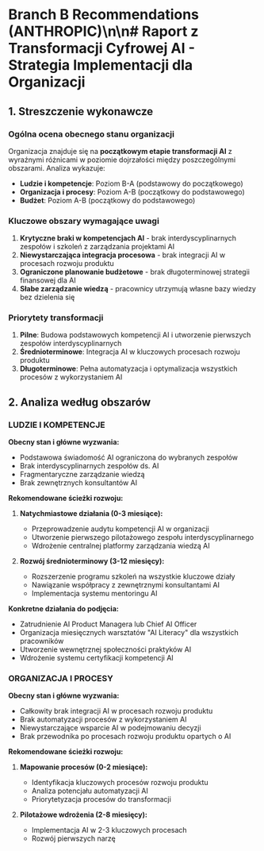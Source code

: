 # Branch B Recommendations (ANTHROPIC)\n\n# Raport z Transformacji Cyfrowej AI - Strategia Implementacji dla Organizacji

## 1. Streszczenie wykonawcze

### Ogólna ocena obecnego stanu organizacji

Organizacja znajduje się na **początkowym etapie transformacji AI** z wyraźnymi różnicami w poziomie dojrzałości między poszczególnymi obszarami. Analiza wykazuje:

- **Ludzie i kompetencje**: Poziom B-A (podstawowy do początkowego)
- **Organizacja i procesy**: Poziom A-B (początkowy do podstawowego)  
- **Budżet**: Poziom A-B (początkowy do podstawowego)

### Kluczowe obszary wymagające uwagi

1. **Krytyczne braki w kompetencjach AI** - brak interdyscyplinarnych zespołów i szkoleń z zarządzania projektami AI
2. **Niewystarczająca integracja procesowa** - brak integracji AI w procesach rozwoju produktu
3. **Ograniczone planowanie budżetowe** - brak długoterminowej strategii finansowej dla AI
4. **Słabe zarządzanie wiedzą** - pracownicy utrzymują własne bazy wiedzy bez dzielenia się

### Priorytety transformacji

1. **Pilne**: Budowa podstawowych kompetencji AI i utworzenie pierwszych zespołów interdyscyplinarnych
2. **Średnioterminowe**: Integracja AI w kluczowych procesach rozwoju produktu
3. **Długoterminowe**: Pełna automatyzacja i optymalizacja wszystkich procesów z wykorzystaniem AI

## 2. Analiza według obszarów

### LUDZIE I KOMPETENCJE

**Obecny stan i główne wyzwania:**
- Podstawowa świadomość AI ograniczona do wybranych zespołów
- Brak interdyscyplinarnych zespołów ds. AI
- Fragmentaryczne zarządzanie wiedzą
- Brak zewnętrznych konsultantów AI

**Rekomendowane ścieżki rozwoju:**

1. **Natychmiastowe działania (0-3 miesiące):**
   - Przeprowadzenie audytu kompetencji AI w organizacji
   - Utworzenie pierwszego pilotażowego zespołu interdyscyplinarnego
   - Wdrożenie centralnej platformy zarządzania wiedzą AI

2. **Rozwój średnioterminowy (3-12 miesięcy):**
   - Rozszerzenie programu szkoleń na wszystkie kluczowe działy
   - Nawiązanie współpracy z zewnętrznymi konsultantami AI
   - Implementacja systemu mentoringu AI

**Konkretne działania do podjęcia:**
- Zatrudnienie AI Product Managera lub Chief AI Officer
- Organizacja miesięcznych warsztatów "AI Literacy" dla wszystkich pracowników
- Utworzenie wewnętrznej społeczności praktyków AI
- Wdrożenie systemu certyfikacji kompetencji AI

### ORGANIZACJA I PROCESY

**Obecny stan i główne wyzwania:**
- Całkowity brak integracji AI w procesach rozwoju produktu
- Brak automatyzacji procesów z wykorzystaniem AI
- Niewystarczające wsparcie AI w podejmowaniu decyzji
- Brak przewodnika po procesach rozwoju produktu opartych o AI

**Rekomendowane ścieżki rozwoju:**

1. **Mapowanie procesów (0-2 miesiące):**
   - Identyfikacja kluczowych procesów rozwoju produktu
   - Analiza potencjału automatyzacji AI
   - Priorytetyzacja procesów do transformacji

2. **Pilotażowe wdrożenia (2-8 miesięcy):**
   - Implementacja AI w 2-3 kluczowych procesach
   - Rozwój pierwszych narzę